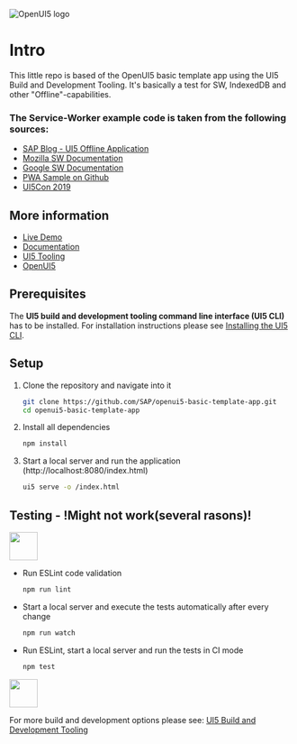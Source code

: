 ![OpenUI5 logo](http://openui5.org/images/OpenUI5_new_big_side.png)

# Intro
This little repo is based of the OpenUI5 basic template app using the UI5 Build and Development Tooling. It's basically a test for SW, IndexedDB and other "Offline"-capabilities.

### The Service-Worker example code is taken from the following sources:
* [SAP Blog - UI5 Offline Application](https://blogs.sap.com/2016/01/14/ui5-offline-application-using-serviceworker-api/)
* [Mozilla SW Documentation](https://developer.mozilla.org/de/docs/Web/API/Service_Worker_API)
* [Google SW Documentation](https://developers.google.com/web/fundamentals/primers/service-workers/)
* [PWA Sample on Github](https://github.com/SAP/openui5-pwa-sample/blob/master/src/service-worker.js)
* [UI5Con 2019](https://www.youtube.com/watch?v=z_bwa1wMyT4&feature=youtu.be)

## More information
* [Live Demo](https://sap.github.io/openui5-basic-template-app)
* [Documentation](https://openui5.hana.ondemand.com/#/topic/7a4d93c0b0bb439b9d889ffc5b02eac9)
* [UI5 Tooling](https://github.com/SAP/ui5-tooling)
* [OpenUI5](https://github.com/SAP/openui5)

## Prerequisites
The **UI5 build and development tooling command line interface (UI5 CLI)** has to be installed.
For installation instructions please see [Installing the UI5 CLI](https://github.com/SAP/ui5-tooling#installing-the-ui5-cli).

## Setup
1. Clone the repository and navigate into it
    ```sh
    git clone https://github.com/SAP/openui5-basic-template-app.git
    cd openui5-basic-template-app
    ```
1. Install all dependencies
    ```sh
    npm install
    ```

1. Start a local server and run the application (http://localhost:8080/index.html)
    ```sh
    ui5 serve -o /index.html
    ```

## Testing - !Might not work(several rasons)!

<img src="https://www.freeiconspng.com/uploads/dangerous-icon-13.png" height="50px" width="50" />

* Run ESLint code validation
    ```sh
    npm run lint
    ```
* Start a local server and execute the tests automatically after every change
    ```sh
    npm run watch
    ```
* Run ESLint, start a local server and run the tests in CI mode
    ```sh
    npm test
    ```

<img src="https://www.freeiconspng.com/uploads/dangerous-icon-13.png" height="50px" width="50" />

For more build and development options please see: [UI5 Build and Development Tooling](https://github.com/SAP/ui5-tooling)

